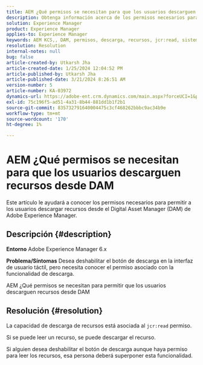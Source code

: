 ```yaml
---
title: AEM ¿Qué permisos se necesitan para que los usuarios descarguen recursos desde DAM
description: Obtenga información acerca de los permisos necesarios para permitir a los usuarios descargar recursos desde Adobe Experience Manager DAM.
solution: Experience Manager
product: Experience Manager
applies-to: Experience Manager
keywords: AEM KCS,, DAM, permisos, descarga, recursos, jcr:read, sistema de administración de recursos digitales
resolution: Resolution
internal-notes: null
bug: false
article-created-by: Utkarsh Jha
article-created-date: 1/25/2024 12:04:52 PM
article-published-by: Utkarsh Jha
article-published-date: 3/21/2024 8:26:51 AM
version-number: 5
article-number: KA-03972
dynamics-url: https://adobe-ent.crm.dynamics.com/main.aspx?forceUCI=1&pagetype=entityrecord&etn=knowledgearticle&id=ecedb8ef-79bb-ee11-a569-6045bd0065b6
exl-id: 75c196f5-ad51-4a31-8b44-881dd1b1f2b1
source-git-commit: 835732791640004475c3cf468262bbbc9ac34b9e
workflow-type: tm+mt
source-wordcount: '170'
ht-degree: 1%

---
```


# AEM ¿Qué permisos se necesitan para que los usuarios descarguen recursos desde DAM


Este artículo le ayudará a conocer los permisos necesarios para permitir a los usuarios descargar recursos desde el Digital Asset Manager (DAM) de Adobe Experience Manager.

## Descripción {#description}


<b>Entorno</b>
Adobe Experience Manager 6.x

<b>Problema/Síntomas</b>
Desea deshabilitar el botón de descarga en la interfaz de usuario táctil, pero necesita conocer el permiso asociado con la funcionalidad de descarga.

AEM ¿Qué permisos se necesitan para permitir que los usuarios descarguen recursos desde DAM


## Resolución {#resolution}


La capacidad de descarga de recursos está asociada al `jcr:read` permiso.

Si se puede leer un recurso, se puede descargar el recurso.

Si alguien desea deshabilitar el botón de descarga aunque haya permiso para leer los recursos, esa persona deberá superponer esta funcionalidad.
